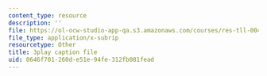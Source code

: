 ```yaml
---
content_type: resource
description: ''
file: https://ol-ocw-studio-app-qa.s3.amazonaws.com/courses/res-tll-004-stem-concept-videos-fall-2013/0646f701260de51e94fe312fb081fead_ND89SWpkWgw.srt
file_type: application/x-subrip
resourcetype: Other
title: 3play caption file
uid: 0646f701-260d-e51e-94fe-312fb081fead
---
```

